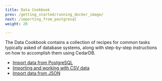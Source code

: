 ```yaml
---
title: Data Cookbook
prev: /getting_started/running_docker_image/
next: /importing_from_postgresql
weight: 20

---
```


The Data Cookbook contains a collection of recipes for common tasks typically asked of database systems, along with step-by-step instructions on how to accomplish them using CedarDB.


* [Import data from PostgreSQL](./importing_from_postgresql)
* [Importing and working with CSV data](./working_with_csv)
* [Import data from JSON](./importing_from_json)
